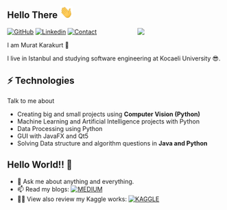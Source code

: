 <h2> Hello There <img src="https://raw.githubusercontent.com/ABSphreak/ABSphreak/master/gifs/Hi.gif" width="30px"></h2>
<img align="right" src="https://github.com/rajput2107/rajput2107/blob/master/Assets/Developer.gif" width='200'/>

[![GitHub](https://img.shields.io/badge/SUPPORT%20AT-GITHUB-blue?style=for-the-badge&logo=github)](https://github.com/mrtkrkrt) [![Linkedin](https://img.shields.io/badge/MY%20PROFILE-Linkedin-blue?style=for-the-badge&logo=github)](https://www.linkedin.com/in/murat-karakurt-5b422119a/) 
 [![Contact](https://img.shields.io/badge/CONTACT-GMAIL-yellow?style=for-the-badge&logo=gmail&logoColor=white)](mailto:mrtkrkrt3444@gmail.com)

I am Murat Karakurt 🧔

I live in Istanbul and studying software engineering at Kocaeli University 😎.

## ⚡ Technologies
Talk to me about

- Creating big and small projects using **Computer Vision (Python)**
- Machine Learning and Artificial Intelligence projects with Python
- Data Processing using Python
- GUI with JavaFX and Qt5
- Solving Data structure and algorithm questions in **Java and Python**

## Hello World!! 🤔
- 💬 Ask me about anything and everything.
- 📫 Read my blogs: [![MEDIUM](https://img.shields.io/badge/FOLLOW%20ME-MEDIUM-orange&logo=medium)](https://medium.com/@mrtkrkrt3444)
- 💁‍♂️ View also review my Kaggle works: [![KAGGLE](https://img.shields.io/badge/FOLLOW%20ME-Kaggle-red&logo=kaggle&logoColor=white)](https://www.kaggle.com/muratkarakurt)

